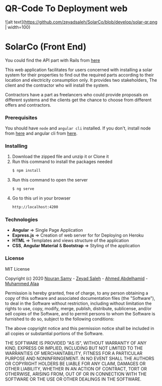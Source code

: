# QR-Code To Deployment web

![alt text](https://github.com/zeyadsaleh/SolarCo/blob/develop/solar-qr.png | width=100)

# SolarCo (Front End)

You could find the API part with Rails from [here](https://github.com/MuAladdinIbrahim/SolarCo)

This web application facilitates for users concerned with installing a solar system for their properties to find out the required parts according to their location and electricity consumption only. It provides two stakeholders, The client and the contractor who will install the system.

Contractors have a part as freelancers who could provide proposals on different systems and the clients get the chance to choose from different offers and contractors.

### Prerequisites

You should have `node` and `angular cli` installed. If you don't, install node from [here](https://nodejs.org/) and angular cli from [here](https://cli.angular.io/).

### Installing
1. Download the zipped file and unzip it or Clone it
2. Run this command to install the packages needed
    ```sh
    $ npm install
    ```
3. Run this command to open the server
    ```sh
    $ ng serve
    ```
3. Go to this url in your browser
    ```sh
    http://localhost:4200
    ```
### Technologies

- **Angular** => Single Page Application
- **Express.js** => Creation of web server for for Deploying on Heroku
- **HTML** => Templates and views structure of the application
- **CSS**, **Angular Material** & **Bootstrap** => Styling of the application

### License
MIT License

Copyright (c) 2020 [Nouran Samy](https://github.com/Nouran96) - [Zeyad Saleh](https://github.com/zeyadsaleh) - [Ahmed Abdelhamid](https://github.com/Ahmed-Abd-elhamid) - [Muhammed Alaa](https://github.com/MuAladdinIbrahim)

Permission is hereby granted, free of charge, to any person obtaining a copy of this software and associated documentation files (the "Software"), to deal in the Software without restriction, including without limitation the rights to use, copy, modify, merge, publish, distribute, sublicense, and/or sell copies of the Software, and to permit persons to whom the Software is furnished to do so, subject to the following conditions:

The above copyright notice and this permission notice shall be included in all copies or substantial portions of the Software.

THE SOFTWARE IS PROVIDED "AS IS", WITHOUT WARRANTY OF ANY KIND, EXPRESS OR IMPLIED, INCLUDING BUT NOT LIMITED TO THE WARRANTIES OF MERCHANTABILITY, FITNESS FOR A PARTICULAR PURPOSE AND NONINFRINGEMENT. IN NO EVENT SHALL THE AUTHORS OR COPYRIGHT HOLDERS BE LIABLE FOR ANY CLAIM, DAMAGES OR OTHER LIABILITY, WHETHER IN AN ACTION OF CONTRACT, TORT OR OTHERWISE, ARISING FROM, OUT OF OR IN CONNECTION WITH THE SOFTWARE OR THE USE OR OTHER DEALINGS IN THE SOFTWARE.

